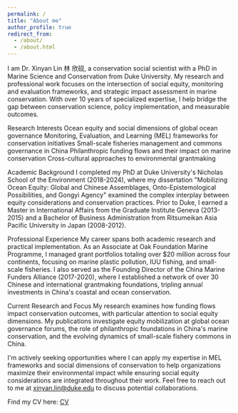 ```yaml
---
permalink: /
title: "About me"
author_profile: true
redirect_from: 
  - /about/
  - /about.html
---
```


I am Dr. Xinyan Lin 林 欣砚, a conservation social scientist with a PhD in Marine Science and Conservation from Duke University. My research and professional work focuses on the intersection of social equity, monitoring and evaluation frameworks, and strategic impact assessment in marine conservation. With over 10 years of specialized expertise, I help bridge the gap between conservation science, policy implementation, and measurable outcomes.

Research Interests
Ocean equity and social dimensions of global ocean governance
Monitoring, Evaluation, and Learning (MEL) frameworks for conservation initiatives
Small-scale fisheries management and commons governance in China
Philanthropic funding flows and their impact on marine conservation
Cross-cultural approaches to environmental grantmaking

Academic Background
I completed my PhD at Duke University's Nicholas School of the Environment (2018-2024), where my dissertation "Mobilizing Ocean Equity: Global and Chinese Assemblages, Onto-Epistemological Possibilities, and Gongyi Agency" examined the complex interplay between equity considerations and conservation practices. Prior to Duke, I earned a Master in International Affairs from the Graduate Institute Geneva (2013-2015) and a Bachelor of Business Administration from Ritsumeikan Asia Pacific University in Japan (2008-2012).

Professional Experience
My career spans both academic research and practical implementation. As an Associate at Oak Foundation Marine Programme, I managed grant portfolios totaling over $20 million across four continents, focusing on marine plastic pollution, IUU fishing, and small-scale fisheries. I also served as the Founding Director of the China Marine Funders Alliance (2017-2020), where I established a network of over 30 Chinese and international grantmaking foundations, tripling annual investments in China's coastal and ocean conservation.

Current Research and Focus
My research examines how funding flows impact conservation outcomes, with particular attention to social equity dimensions. My publications investigate equity mobilization at global ocean governance forums, the role of philanthropic foundations in China's marine conservation, and the evolving dynamics of small-scale fishery commons in China.

I'm actively seeking opportunities where I can apply my expertise in MEL frameworks and social dimensions of conservation to help organizations maximize their environmental impact while ensuring social equity considerations are integrated throughout their work.
Feel free to reach out to me at xinyan.lin@duke.edu to discuss potential collaborations.

Find my CV here: [CV](../assets/CV.pdf)
